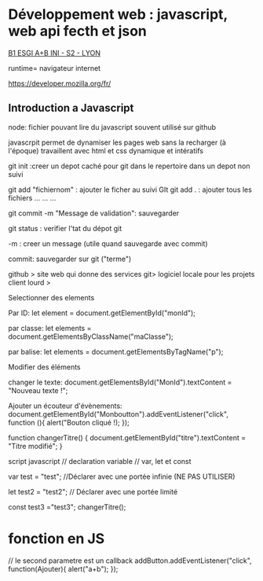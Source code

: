 # Développement web : javascript, web api fecth et json

<u>B1 ESGI A+B INI - S2 - LYON </u>


runtime= navigateur internet

https://developer.mozilla.org/fr/

## Introduction a Javascript
node: fichier pouvant lire du javascript souvent utilisé sur github

javascrpit permet de dynamiser les pages web sans la recharger (à l'époque)
travaillent avec html et css
dynamique et intératifs

git init :creer un depot caché pour git dans le repertoire
dans un depot non suivi 

git add "fichiernom" : ajouter le ficher au suivi GIt
git add . : ajouter tous les fichiers ... ... ...

git commit -m "Message de validation": sauvegarder

git status : verifier l'tat du dépot git

-m : creer un message (utile quand sauvegarde avec commit)

commit: sauvegarder sur git ("terme")

github > site web qui donne des services 
git> logiciel locale pour les projets
client lourd >






Selectionner des elements

Par ID:
let element = document.getElementById("monId");

par classe:
let elements = document.getElementsByClassName("maClasse");

par balise:
let elements = document.getElementsByTagName("p");

Modifier des éléments

changer le texte:
document.getElementsById("MonId").textContent = "Nouveau texte !";

Ajouter un écouteur d'évènements:
document.getElementById("Monboutton").addEventListener("click", function (){ alert("Bouton cliqué !);
});

function changerTitre() {
    document.getElementById("titre").textContent = "Titre modifié";
}


 script javascript
// declaration variable
// var, let et const

var test = "test"; //Déclarer avec une portée infinie (NE PAS UTILISER)

let test2 = "test2"; // Déclarer avec une portée limité

const test3 ="test3";
changerTitre();


# fonction en JS

// le second parametre est un callback
addButton.addEventListener("click", function(Ajouter){
    alert("a+b");
});
